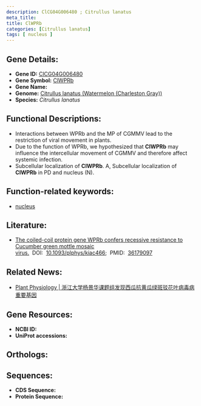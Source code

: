 ```yaml
---
description: ClCG04G006480 ; Citrullus lanatus
meta_title:
title: ClWPRb
categories: [Citrullus lanatus]
tags: [ nucleus ]
---
```


## Gene Details:
- **Gene ID:**	[ClCG04G006480]()
- **Gene Symbol:** <u> ClWPRb </u>
- **Gene Name:** 
- **Genome:** [Citrullus lanatus (Watermelon (Charleston Gray))]()
- **Species:** *Citrullus lanatus*

## Functional Descriptions:
   - Interactions between WPRb and the MP of CGMMV lead to the restriction of viral movement in plants.
   - Due to the function of WPRb, we hypothesized that **ClWPRb** may influence the intercellular movement of CGMMV and therefore affect systemic infection.
   - Subcellular localization of **ClWPRb**. A, Subcellular localization of **ClWPRb** in PD and nucleus (N).

## Function-related keywords:
   - [nucleus](/tags/nucleus/)

## Literature:
   - [The coiled-coil protein gene WPRb confers recessive resistance to Cucumber green mottle mosaic virus.]( https://academic.oup.com/plphys/article/191/1/369/6731939#389873347)&nbsp;&nbsp;DOI:&nbsp;&nbsp;[10.1093/plphys/kiac466](https://academic.oup.com/plphys/article/191/1/369/6731939#389873347);&nbsp;&nbsp;PMID:&nbsp;&nbsp;[36179097](https://pubmed.ncbi.nlm.nih.gov/36179097/)

## Related News:
   - [Plant Physiology | 浙江大学杨景华课题组发现西瓜抗黄瓜绿斑驳花叶病毒病重要基因](https://mp.weixin.qq.com/s?__biz=Mzg3MDEwNDEyMg==&mid=2247538905&idx=5&sn=b17cce498d93f7baa4f6f0206993da1f&chksm=ce90f58cf9e77c9a3cdbc257a9b2f17e44211e82d5365971a7bf909e66f9ac16200e69ed435f&scene=27#wechat_redirect)

## Gene Resources:
- **NCBI ID:**  [](https://www.ncbi.nlm.nih.gov/gene/?term=)
- **UniProt accessions:** [](https://www.uniprot.org/uniprotkb//entry)

## Orthologs:

## Sequences:
- **CDS Sequence:**
- **Protein Sequence:**
